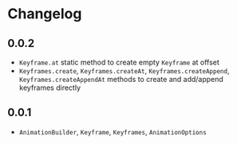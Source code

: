 # Changelog

## 0.0.2

- `Keyframe.at` static method to create empty `Keyframe` at offset
- `Keyframes.create`, `Keyframes.createAt`, `Keyframes.createAppend`, `Keyframes.createAppendAt` methods
to create and add/append keyframes directly

## 0.0.1

- `AnimationBuilder`, `Keyframe`, `Keyframes`, `AnimationOptions`

